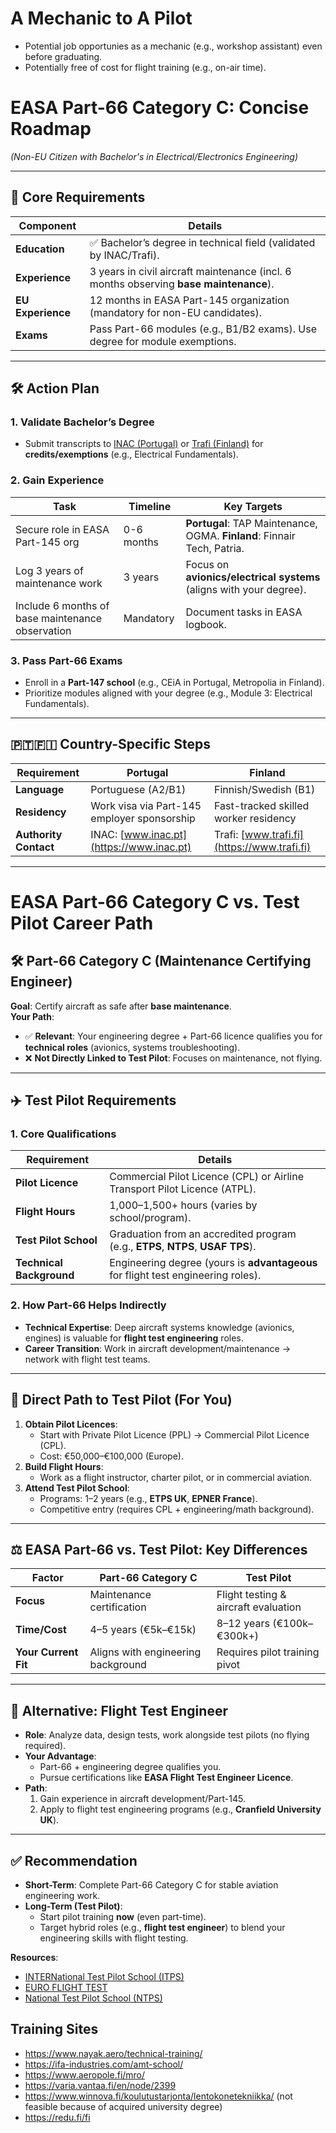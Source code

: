 # A Mechanic to A Pilot
 - Potential job opportunies as a mechanic (e.g., workshop assistant) even before graduating.
 - Potentially free of cost for flight training (e.g., on-air time).

# EASA Part-66 Category C: Concise Roadmap  
*(Non-EU Citizen with Bachelor's in Electrical/Electronics Engineering)*  

---

## 🎯 **Core Requirements**  
| **Component**          | **Details**                                                                 |  
|-------------------------|-----------------------------------------------------------------------------|  
| **Education**           | ✅ Bachelor’s degree in technical field (validated by INAC/Trafi).          |  
| **Experience**          | 3 years in civil aircraft maintenance (incl. 6 months observing **base maintenance**). |  
| **EU Experience**       | 12 months in EASA Part-145 organization (mandatory for non-EU candidates).  |  
| **Exams**               | Pass Part-66 modules (e.g., B1/B2 exams). Use degree for module exemptions. |  

---

## 🛠️ **Action Plan**  

### 1. **Validate Bachelor’s Degree**  
   - Submit transcripts to [INAC (Portugal)](https://www.inac.pt) or [Trafi (Finland)](https://www.trafi.fi) for **credits/exemptions** (e.g., Electrical Fundamentals).  

### 2. **Gain Experience**  
   | **Task**                | **Timeline** | **Key Targets**                          |  
   |-------------------------|--------------|------------------------------------------|  
   | Secure role in EASA Part-145 org | 0-6 months | **Portugal**: TAP Maintenance, OGMA. **Finland**: Finnair Tech, Patria. |  
   | Log 3 years of maintenance work | 3 years    | Focus on **avionics/electrical systems** (aligns with your degree). |  
   | Include 6 months of base maintenance observation | Mandatory | Document tasks in EASA logbook. |  

### 3. **Pass Part-66 Exams**  
   - Enroll in a **Part-147 school** (e.g., CEiA in Portugal, Metropolia in Finland).  
   - Prioritize modules aligned with your degree (e.g., Module 3: Electrical Fundamentals).  

---

## 🇵🇹🇫🇮 **Country-Specific Steps**  
| **Requirement**         | **Portugal**                                | **Finland**                               |  
|-------------------------|---------------------------------------------|-------------------------------------------|  
| **Language**            | Portuguese (A2/B1)                          | Finnish/Swedish (B1)                      |  
| **Residency**           | Work visa via Part-145 employer sponsorship | Fast-tracked skilled worker residency     |  
| **Authority Contact**   | INAC: [www.inac.pt](https://www.inac.pt)    | Trafi: [www.trafi.fi](https://www.trafi.fi)|  

---

# EASA Part-66 Category C vs. Test Pilot Career Path  

## 🛠️ **Part-66 Category C (Maintenance Certifying Engineer)**  
**Goal**: Certify aircraft as safe after **base maintenance**.  
**Your Path**:  
- ✅ **Relevant**: Your engineering degree + Part-66 licence qualifies you for **technical roles** (avionics, systems troubleshooting).  
- ❌ **Not Directly Linked to Test Pilot**: Focuses on maintenance, not flying.  

---

## ✈️ **Test Pilot Requirements**  
### **1. Core Qualifications**  
| Requirement               | Details                                                                 |  
|---------------------------|-------------------------------------------------------------------------|  
| **Pilot Licence**         | Commercial Pilot Licence (CPL) or Airline Transport Pilot Licence (ATPL). |  
| **Flight Hours**          | 1,000–1,500+ hours (varies by school/program).                         |  
| **Test Pilot School**     | Graduation from an accredited program (e.g., **ETPS**, **NTPS**, **USAF TPS**). |  
| **Technical Background**  | Engineering degree (yours is **advantageous** for flight test engineering roles). |  

### **2. How Part-66 Helps Indirectly**  
- **Technical Expertise**: Deep aircraft systems knowledge (avionics, engines) is valuable for **flight test engineering** roles.  
- **Career Transition**: Work in aircraft development/maintenance → network with flight test teams.  

---

## 🚀 **Direct Path to Test Pilot (For You)**  
1. **Obtain Pilot Licences**:  
   - Start with Private Pilot Licence (PPL) → Commercial Pilot Licence (CPL).  
   - Cost: €50,000–€100,000 (Europe).  
2. **Build Flight Hours**:  
   - Work as a flight instructor, charter pilot, or in commercial aviation.  
3. **Attend Test Pilot School**:  
   - Programs: 1–2 years (e.g., **ETPS UK**, **EPNER France**).  
   - Competitive entry (requires CPL + engineering/math background).  

---

## ⚖️ **EASA Part-66 vs. Test Pilot: Key Differences**  
| Factor                | Part-66 Category C                     | Test Pilot                          |  
|-----------------------|----------------------------------------|-------------------------------------|  
| **Focus**             | Maintenance certification              | Flight testing & aircraft evaluation |  
| **Time/Cost**         | 4–5 years (€5k–€15k)                   | 8–12 years (€100k–€300k+)           |  
| **Your Current Fit**  | Aligns with engineering background     | Requires pilot training pivot       |  

---

## 🔄 **Alternative: Flight Test Engineer**  
- **Role**: Analyze data, design tests, work alongside test pilots (no flying required).  
- **Your Advantage**:  
  - Part-66 + engineering degree qualifies you.  
  - Pursue certifications like **EASA Flight Test Engineer Licence**.  
- **Path**:  
  1. Gain experience in aircraft development/Part-145.  
  2. Apply to flight test engineering programs (e.g., **Cranfield University UK**).  

---

## ✅ **Recommendation**  
- **Short-Term**: Complete Part-66 Category C for stable aviation engineering work.  
- **Long-Term (Test Pilot)**:  
  - Start pilot training **now** (even part-time).  
  - Target hybrid roles (e.g., **flight test engineer**) to blend your engineering skills with flight testing.  

**Resources**:  
- [INTERNational Test Pilot School (ITPS)](https://itpscanada.com/)
- [EURO FLIGHT TEST](https://www.euroflighttest.com/)
- [National Test Pilot School (NTPS)](https://www.ntps.edu/)  



## Training Sites
- https://www.nayak.aero/technical-training/
- https://ifa-industries.com/amt-school/
- https://www.aeropole.fi/mro/
- https://varia.vantaa.fi/en/node/2399
- https://www.winnova.fi/koulutustarjonta/lentokonetekniikka/ (not feasible because of acquired university degree)
- https://redu.fi/fi
